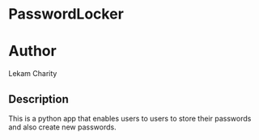 # PasswordLocker

# Author

Lekam Charity

## Description

This is a python app that enables users to users to store their passwords and also create new passwords.
